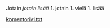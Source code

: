 Jotain
*jotain lisää*
	1. jotain
	1. vielä 
	1. lisää


[komentorivi.txt](https://github.com/Qwecu/ot-harjoitustyo/blob/master/laskarit/viikko1/komentorivi.txt)
